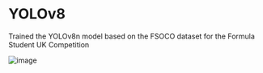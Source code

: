 # YOLOv8

Trained the YOLOv8n model based on the FSOCO dataset for the Formula Student UK Competition

![image](https://github.com/Cleavn17/YOLOv8/assets/115159501/d169213e-f285-42bc-941d-a5e043def77b)
